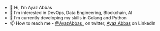- 👋 Hi, I’m Ayaz Abbas
- 👀 I’m interested in DevOps, Data Engineering, Blockchain, AI
- 🌱 I’m currently developing my skills in Golang and Python
- 📫 How to reach me - [@AyazAbbas_](https://twitter.com/AyazAbbas_) on twitter, [Ayaz Abbas](https://www.linkedin.com/in/ayaz-abbas/) on LinkedIn
